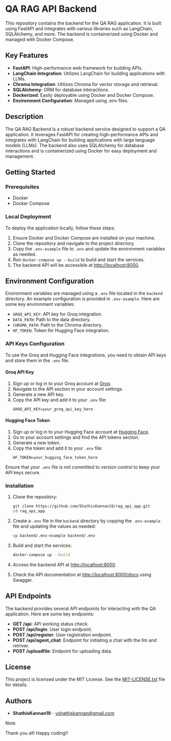 # QA RAG API Backend

This repository contains the backend for the QA RAG application. It is built using FastAPI and integrates with various libraries such as LangChain, SQLAlchemy, and more. The backend is containerized using Docker and managed with Docker Compose.

## Key Features

- **FastAPI**: High-performance web framework for building APIs.
- **LangChain Integration**: Utilizes LangChain for building applications with LLMs.
- **Chroma Integration**: Utilizes Chroma for vector storage and retrieval.
- **SQLAlchemy**: ORM for database interactions.
- **Dockerized**: Easily deployable using Docker and Docker Compose.
- **Environment Configuration**: Managed using .env files.

## Description

The QA RAG Backend is a robust backend service designed to support a QA application. It leverages FastAPI for creating high-performance APIs and integrates with LangChain for building applications with large language models (LLMs). The backend also uses SQLAlchemy for database interactions and is containerized using Docker for easy deployment and management.

## Getting Started

### Prerequisites

- Docker
- Docker Compose

### Local Deployment

To deploy the application locally, follow these steps:

1. Ensure Docker and Docker Compose are installed on your machine.
2. Clone the repository and navigate to the project directory.
3. Copy the `.env-example` file to `.env` and update the environment variables as needed.
4. Run `docker-compose up --build` to build and start the services.
5. The backend API will be accessible at [http://localhost:8000](http://localhost:8000).

## Environment Configuration

Environment variables are managed using a `.env` file located in the `backend` directory. An example configuration is provided in `.env-example`. Here are some key environment variables:

- `GROQ_API_KEY`: API key for Groq integration.
- `DATA_PATH`: Path to the data directory.
- `CHROMA_PATH`: Path to the Chroma directory.
- `HF_TOKEN`: Token for Hugging Face integration.

### API Keys Configuration

To use the Groq and Hugging Face integrations, you need to obtain API keys and store them in the `.env` file.

#### Groq API Key

1. Sign up or log in to your Groq account at [Groq](https://groq.com).
2. Navigate to the API section in your account settings.
3. Generate a new API key.
4. Copy the API key and add it to your `.env` file:
    ```env
    GROQ_API_KEY=your_groq_api_key_here
    ```

#### Hugging Face Token

1. Sign up or log in to your Hugging Face account at [Hugging Face](https://huggingface.co).
2. Go to your account settings and find the API tokens section.
3. Generate a new token.
4. Copy the token and add it to your `.env` file:
    ```env
    HF_TOKEN=your_hugging_face_token_here
    ```

Ensure that your `.env` file is not committed to version control to keep your API keys secure.

### Installation

1. Clone the repository:
    ```sh
    git clone https://github.com/ShathisKannan19/rag_api_app.git
    cd rag_api_app
    ```

2. Create a `.env` file in the `backend` directory by copying the `.env-example` file and updating the values as needed:
    ```sh
    cp backend/.env-example backend/.env
    ```

3. Build and start the services:
    ```sh
    docker-compose up --build
    ```

4. Access the backend API at [http://localhost:8000](http://localhost:8000).

5. Check the API documentation at [http://localhost:8000/docs](http://localhost:8000/docs) using Swagger.

## API Endpoints

The backend provides several API endpoints for interacting with the QA application. Here are some key endpoints:

- **GET /api**: API working status check.
- **POST /api/login**: User login endpoint.
- **POST /api/register**: User registration endpoint.
- **POST /api/agent_chat**: Endpoint for initiating a chat with the llm and retriver.
- **POST /uploadfile**: Endpoint for uploading data.

## License

This project is licensed under the MIT License. See the [MIT-LICENSE.txt](MIT-LICENSE.txt) file for details.

## Authors

- **ShathisKannan19** - [vshathiskannan@gmail.com](mailto:vshathiskannan@gmail.com)

> [!NOTE]  
> Thank you all! Happy coding!!
